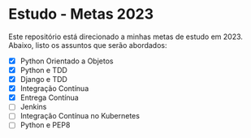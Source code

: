 # Estudo - Metas 2023

Este repositório está direcionado a minhas metas de estudo em 2023. Abaixo, listo os assuntos que serão abordados:

- [x] Python Orientado a Objetos
- [x] Python e TDD
- [x] Django e TDD
- [x] Integração Contínua
- [x] Entrega Contínua
- [ ] Jenkins
- [ ] Integração Contínua no Kubernetes
- [ ] Python e PEP8
